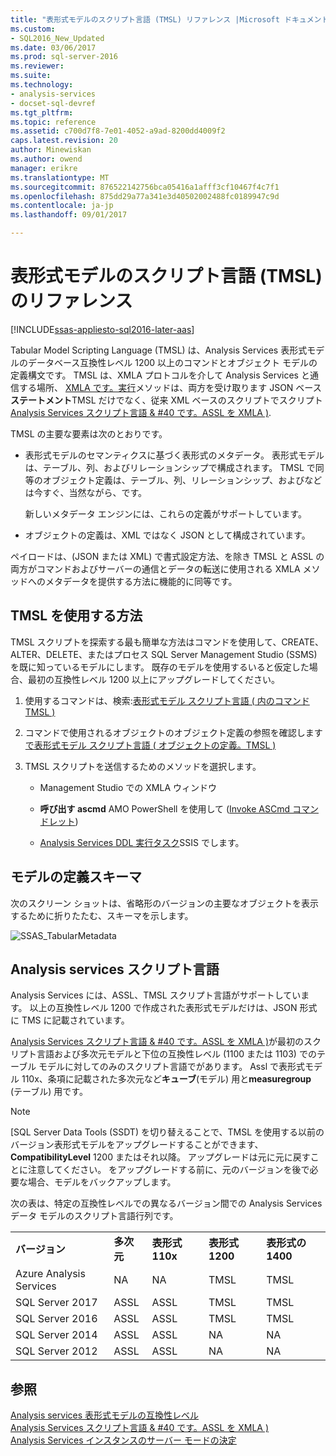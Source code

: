 ```yaml
---
title: "表形式モデルのスクリプト言語 (TMSL) リファレンス |Microsoft ドキュメント"
ms.custom:
- SQL2016_New_Updated
ms.date: 03/06/2017
ms.prod: sql-server-2016
ms.reviewer: 
ms.suite: 
ms.technology:
- analysis-services
- docset-sql-devref
ms.tgt_pltfrm: 
ms.topic: reference
ms.assetid: c700d7f8-7e01-4052-a9ad-8200dd4009f2
caps.latest.revision: 20
author: Minewiskan
ms.author: owend
manager: erikre
ms.translationtype: MT
ms.sourcegitcommit: 876522142756bca05416a1afff3cf10467f4c7f1
ms.openlocfilehash: 875dd29a77a341e3d40502002488fc0189947c9d
ms.contentlocale: ja-jp
ms.lasthandoff: 09/01/2017

---
```

# <a name="tabular-model-scripting-language-tmsl-reference"></a>表形式モデルのスクリプト言語 (TMSL) のリファレンス

[!INCLUDE[ssas-appliesto-sql2016-later-aas](../includes/ssas-appliesto-sql2016-later-aas.md)]

  Tabular Model Scripting Language (TMSL) は、Analysis Services 表形式モデルのデータベース互換性レベル 1200 以上のコマンドとオブジェクト モデルの定義構文です。 TMSL は、XMLA プロトコルを介して Analysis Services と通信する場所、 [XMLA です。実行](../analysis-services/xmla/xml-elements-methods-execute.md)メソッドは、両方を受け取ります JSON ベース**ステートメント**TMSL だけでなく、従来 XML ベースのスクリプトでスクリプト[Analysis Services スクリプト言語 & #40 です。ASSL を XMLA &#41;](../analysis-services/scripting/analysis-services-scripting-language-assl-for-xmla.md).  
  
 TMSL の主要な要素は次のとおりです。  
  
-   表形式モデルのセマンティクスに基づく表形式のメタデータ。 表形式モデルは、テーブル、列、およびリレーションシップで構成されます。 TMSL で同等のオブジェクト定義は、テーブル、列、リレーションシップ、およびなどは今すぐ、当然ながら、です。  
  
     新しいメタデータ エンジンには、これらの定義がサポートしています。  
  
-   オブジェクトの定義は、XML ではなく JSON として構成されています。  
  
 ペイロードは、(JSON または XML) で書式設定方法、を除き TMSL と ASSL の両方がコマンドおよびサーバーの通信とデータの転送に使用される XMLA メソッドへのメタデータを提供する方法に機能的に同等です。  
  
## <a name="how-to-use-tmsl"></a>TMSL を使用する方法  
 TMSL スクリプトを探索する最も簡単な方法はコマンドを使用して、CREATE、ALTER、DELETE、またはプロセス SQL Server Management Studio (SSMS) を既に知っているモデルにします。 既存のモデルを使用するいると仮定した場合、最初の互換性レベル 1200 以上にアップグレードしてください。  
  
1.  使用するコマンドは、検索:[表形式モデル スクリプト言語 &#40; 内のコマンドTMSL &#41;](../analysis-services/tabular-models-scripting-language-commands/tmsl-reference-commands.md)  
  
2.  コマンドで使用されるオブジェクトのオブジェクト定義の参照を確認します[で表形式モデル スクリプト言語 &#40; オブジェクトの定義。TMSL &#41;](../analysis-services/tabular-models-scripting-language-objects/tmsl-reference-tabular-objects.md)  
  
3.  TMSL スクリプトを送信するためのメソッドを選択します。  
  
    -   Management Studio での XMLA ウィンドウ  
  
    -   **呼び出す ascmd** AMO PowerShell を使用して ([Invoke ASCmd コマンドレット](../analysis-services/powershell/invoke-ascmd-cmdlet.md))  
  
    -   [Analysis Services DDL 実行タスク](../integration-services/control-flow/analysis-services-execute-ddl-task.md)SSIS でします。  
  
## <a name="model-definition-schema"></a>モデルの定義スキーマ  
 次のスクリーン ショットは、省略形のバージョンの主要なオブジェクトを表示するために折りたたむ、スキーマを示します。  
  
 ![SSAS_TabularMetadata](../analysis-services/media/ssas-tabularmetadata.JPG "SSAS_TabularMetadata")  
  
## <a name="scripting-languages-in-analysis-services"></a>Analysis services スクリプト言語  
 Analysis Services には、ASSL、TMSL スクリプト言語がサポートしています。 以上の互換性レベル 1200 で作成された表形式モデルだけは、JSON 形式に TMS に記載されています。  
  
 [Analysis Services スクリプト言語 & #40 です。ASSL を XMLA &#41;](../analysis-services/scripting/analysis-services-scripting-language-assl-for-xmla.md)が最初のスクリプト言語および多次元モデルと下位の互換性レベル (1100 または 1103) でのテーブル モデルに対してのみのスクリプト言語でがあります。 Assl で表形式モデル 110x、条項に記載された多次元など**キューブ**(モデル) 用と**measuregroup** (テーブル) 用です。  
  
> [!NOTE]  
>  [SQL Server Data Tools (SSDT) を切り替えることで、TMSL を使用する以前のバージョン表形式モデルをアップグレードすることができます、 **CompatibilityLevel** 1200 またはそれ以降。 アップグレードは元に元に戻すことに注意してください。 をアップグレードする前に、元のバージョンを後で必要な場合、モデルをバックアップします。  
  
 次の表は、特定の互換性レベルでの異なるバージョン間での Analysis Services データ モデルのスクリプト言語行列です。  

||||||  
|-|-|-|-|-|  
|**バージョン**|**多次元**|**表形式 110x**|**表形式 1200**| **表形式の 1400** |
|Azure Analysis Services|NA|NA|TMSL|TMSL| 
|SQL Server 2017|ASSL|ASSL|TMSL|TMSL| 
|SQL Server 2016|ASSL|ASSL|TMSL|TMSL| 
|SQL Server 2014|ASSL|ASSL|NA|NA|   
|SQL Server 2012|ASSL|ASSL|NA|NA|  

  
## <a name="see-also"></a>参照  
 [Analysis services 表形式モデルの互換性レベル](../analysis-services/tabular-models/compatibility-level-for-tabular-models-in-analysis-services.md)   
 [Analysis Services スクリプト言語 & #40 です。ASSL を XMLA &#41;](../analysis-services/scripting/analysis-services-scripting-language-assl-for-xmla.md)   
 [Analysis Services インスタンスのサーバー モードの決定](../analysis-services/instances/determine-the-server-mode-of-an-analysis-services-instance.md)  
  
  
